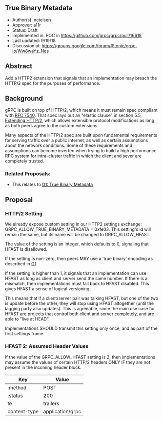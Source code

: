 True Binary Metadata
----
* Author(s): ncteisen
* Approver: a11r
* Status: Draft
* Implemented in: POC in https://github.com/grpc/grpc/pull/16618
* Last updated: 9/19/18
* Discussion at: https://groups.google.com/forum/#!topic/grpc-io/Ww8waYz_Nes

## Abstract

Add a HTTP2 extension that signals that an implementation may breach the HTTP/2
spec for the purposes of performance.

## Background

gRPC is built on top of HTTP/2, which means it must remain spec compliant with 
[RFC 7540](https://httpwg.org/specs/rfc7540.html). That spec lays out an 
"elastic clause" in section 5.5,
[Extending HTTP/2](https://httpwg.org/specs/rfc7540.html), which allows
extensible protocol modifications as long as both peers agree to the custom
extensions.

Many aspects of the HTTP/2 spec are built upon fundamental requirements for
serving traffic over a public internet, as well as certain assumptions about
the network conditions. Some of these requirements and assumptions can become
inverted when trying to build a high performance RPC system for intra-cluster
traffic in which the client and sever are completely trusted.

### Related Proposals:
* This relates to [G1: True Binary Metadata](G1-true-binary-metadata.md)

## Proposal

### HTTP/2 Setting

We already expose custom setting in our HTTP2 settings exchange:
GRPC_ALLOW_TRUE_BINARY_METADATA = 0xfe03. This setting's id will remain the
same, but its name will be changed to GRPC_ALLOW_HFAST.

The value of the setting is an integer, which defaults to 0, signaling that
HFAST is disallowed.

If the setting is non-zero, then peers MAY use a 'true binary' encoding as 
described in [G1](G1-true-binary-metadata.md).

If the setting is higher than 1, it signals that an implementation can use
HFAST as long as client and server send the same number. If there is a mismatch,
then implementations must fall back to HFAST disabled. This gives HFAST a sense
of logical versioning.

This means that if a client/server pair was talking HFAST, but one of the two is
update before the other, they will stop using HFAST altogether (until the
lagging party also updates). This is agreeable, since the main use case for
HFAST are projects that control both client and server completely, and are able
to "live at HEAD".

Implementations SHOULD transmit this setting only once, and as part of the first
settings frame.

### HFAST 2: Assumed Header Values

If the value of the GRPC_ALLOW_HFAST setting is 2, then implementations may
assume the values of certain HTTP/2 headers ONLY IF they are not present in the
incoming header block.


| Key | Value |
|---|---|
| :method | POST |
| :status | 200 |
| te | trailers | 
| content-type | application/grpc |


